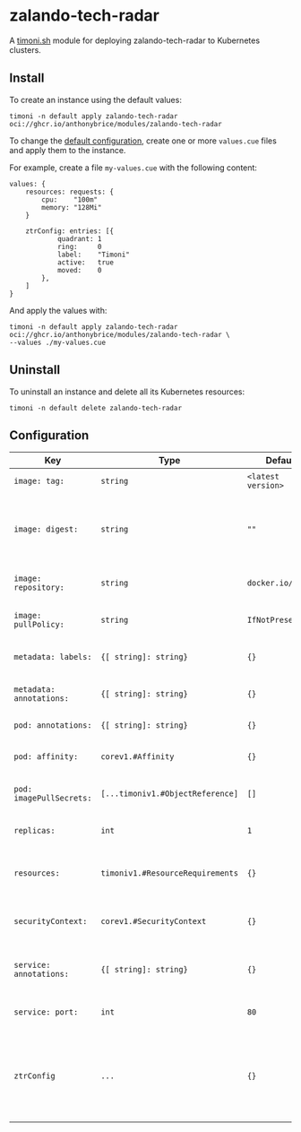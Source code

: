 # zalando-tech-radar

A [timoni.sh](http://timoni.sh) module for deploying zalando-tech-radar to Kubernetes clusters.

## Install

To create an instance using the default values:

```shell
timoni -n default apply zalando-tech-radar oci://ghcr.io/anthonybrice/modules/zalando-tech-radar
```

To change the [default configuration](#configuration),
create one or more `values.cue` files and apply them to the instance.

For example, create a file `my-values.cue` with the following content:

```cue
values: {
	resources: requests: {
		cpu:    "100m"
		memory: "128Mi"
	}

	ztrConfig: entries: [{
			quadrant: 1
			ring:     0
			label:    "Timoni"
			active:   true
			moved:    0
		},
	]
}
```

And apply the values with:

```shell
timoni -n default apply zalando-tech-radar oci://ghcr.io/anthonybrice/modules/zalando-tech-radar \
--values ./my-values.cue
```

## Uninstall

To uninstall an instance and delete all its Kubernetes resources:

```shell
timoni -n default delete zalando-tech-radar
```

## Configuration

| Key                      | Type                             | Default            | Description                                                                                                                                  |
|--------------------------|----------------------------------|--------------------|----------------------------------------------------------------------------------------------------------------------------------------------|
| `image: tag:`            | `string`                         | `<latest version>` | Container image tag                                                                                                                          |
| `image: digest:`         | `string`                         | `""`               | Container image digest, takes precedence over `tag` when specified                                                                           |
| `image: repository:`     | `string`                         | `docker.io/nginx`  | Container image repository                                                                                                                   |
| `image: pullPolicy:`     | `string`                         | `IfNotPresent`     | [Kubernetes image pull policy](https://kubernetes.io/docs/concepts/containers/images/#image-pull-policy)                                     |
| `metadata: labels:`      | `{[ string]: string}`            | `{}`               | Common labels for all resources                                                                                                              |
| `metadata: annotations:` | `{[ string]: string}`            | `{}`               | Common annotations for all resources                                                                                                         |
| `pod: annotations:`      | `{[ string]: string}`            | `{}`               | Annotations applied to pods                                                                                                                  |
| `pod: affinity:`         | `corev1.#Affinity`               | `{}`               | [Kubernetes affinity and anti-affinity](https://kubernetes.io/docs/concepts/scheduling-eviction/assign-pod-node/#affinity-and-anti-affinity) |
| `pod: imagePullSecrets:` | `[...timoniv1.#ObjectReference]` | `[]`               | [Kubernetes image pull secrets](https://kubernetes.io/docs/concepts/containers/images/#specifying-imagepullsecrets-on-a-pod)                 |
| `replicas:`              | `int`                            | `1`                | Kubernetes deployment replicas                                                                                                               |
| `resources:`             | `timoniv1.#ResourceRequirements` | `{}`               | [Kubernetes resource requests and limits](https://kubernetes.io/docs/concepts/configuration/manage-resources-containers)                     |
| `securityContext:`       | `corev1.#SecurityContext`        | `{}`               | [Kubernetes container security context](https://kubernetes.io/docs/tasks/configure-pod-container/security-context)                           |
| `service: annotations:`  | `{[ string]: string}`            | `{}`               | Annotations applied to the Kubernetes Service                                                                                                |
| `service: port:`         | `int`                            | `80`               | Kubernetes Service HTTP port                                                                                                                 |
| `ztrConfig` | `...` | `{}` | [The`config.json` file that `index.html` fetches. ](https://github.com/zalando/tech-radar) See values.cue for an example. See config.cue for the schema.
